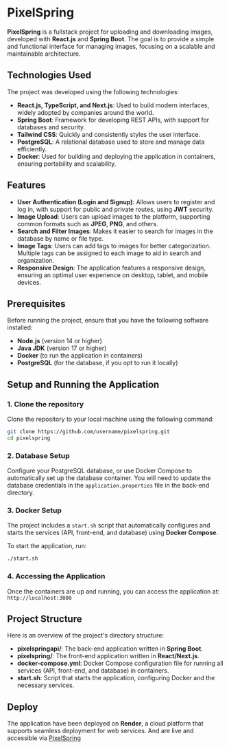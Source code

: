 # PixelSpring

**PixelSpring** is a fullstack project for uploading and downloading images, developed with **React.js** and **Spring Boot**. The goal is to provide a simple and functional interface for managing images, focusing on a scalable and maintainable architecture.

## Technologies Used

The project was developed using the following technologies:

- **React.js, TypeScript, and Next.js**: Used to build modern interfaces, widely adopted by companies around the world.
- **Spring Boot**: Framework for developing REST APIs, with support for databases and security.
- **Tailwind CSS**: Quickly and consistently styles the user interface.
- **PostgreSQL**: A relational database used to store and manage data efficiently.
- **Docker**: Used for building and deploying the application in containers, ensuring portability and scalability.

## Features

- **User Authentication (Login and Signup)**: Allows users to register and log in, with support for public and private routes, using **JWT** security.
- **Image Upload**: Users can upload images to the platform, supporting common formats such as **JPEG**, **PNG**, and others.
- **Search and Filter Images**: Makes it easier to search for images in the database by name or file type.
- **Image Tags**: Users can add tags to images for better categorization. Multiple tags can be assigned to each image to aid in search and organization.
- **Responsive Design**: The application features a responsive design, ensuring an optimal user experience on desktop, tablet, and mobile devices.

## Prerequisites

Before running the project, ensure that you have the following software installed:

- **Node.js** (version 14 or higher)
- **Java JDK** (version 17 or higher)
- **Docker** (to run the application in containers)
- **PostgreSQL** (for the database, if you opt to run it locally)

## Setup and Running the Application

### 1. Clone the repository

Clone the repository to your local machine using the following command:

```bash
git clone https://github.com/username/pixelspring.git
cd pixelspring
```
### 2. Database Setup

Configure your PostgreSQL database, or use Docker Compose to automatically set up the database container. You will need to update the database credentials in the `application.properties` file in the back-end directory.

### 3. Docker Setup

The project includes a `start.sh` script that automatically configures and starts the services (API, front-end, and database) using **Docker Compose**.

To start the application, run:

```bash
./start.sh
```

### 4. Accessing the Application

Once the containers are up and running, you can access the application at: `http://localhost:3000`


## Project Structure

Here is an overview of the project's directory structure:

- **pixelspringapi/**: The back-end application written in **Spring Boot**.
- **pixelspring/**: The front-end application written in **React/Next.js**.
- **docker-compose.yml**: Docker Compose configuration file for running all services (API, front-end, and database) in containers.
- **start.sh**: Script that starts the application, configuring Docker and the necessary services.

## Deploy

The application have been deployed on **Render**, a cloud platform that supports seamless deployment for web services.
And are live and accessible via [PixelSpring](https://pixelspring-app.onrender.com/) 



